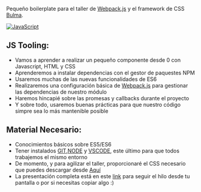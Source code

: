 Pequeño boilerplate para el taller de [Webpack.js](https://webpack.js.org/) y el framework de CSS [Bulma](http://bulma.io/).

[![JavaScript](https://www.javascript.com/images/meta/facebook.png)](#)

## JS Tooling:

* Vamos a aprender a realizar un pequeño componente desde 0 con Javascript, HTML y CSS
* Aprenderemos a instalar dependencias con el gestor de paquestes NPM
* Usaremos muchas de las nuevas funcionalidades de ES6
* Realizaremos una configuración básica de [Webpack.js](https://webpack.js.org/) para gestionar las dependencias de nuestro módulo
* Haremos hincapié sobre las promesas y callbacks durante el proyecto
* Y sobre todo, usaremos buenas prácticas para que nuestro código simpre sea lo más mantenible posible

## Material Necesario:

* Conocimientos básicos sobre ES5/ES6
* Tener instalados [GIT](https://git-scm.com/book/en/v2/Getting-Started-Installing-Git),[NODE](https://nodejs.org/es/download/) y [VSCODE](https://code.visualstudio.com/), este último para que todos trabajemos el mismo entorno
* De momento, y para agilizar el taller, proporcionaré el CSS necesario que puedes descargar desde [Aquí](https://gist.github.com/wanxe/74294c7cf209e0ff101bc19aac63856e#file-style-css)
* La presentación completa está en este [link](https://paper.dropbox.com/doc/JS-Tooling-CIFP-Cesar-Manrique-2Z9NE8umx32zWegsDYlzw?_tk=share_copylink) para seguir el hilo desde tu pantalla o por si necesitas copiar algo :)